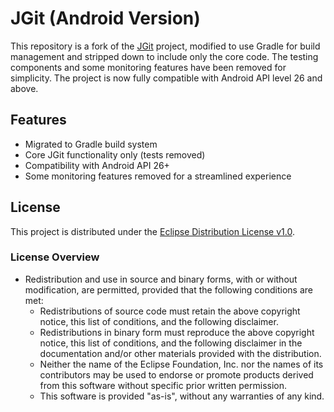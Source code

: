 # JGit (Android Version)

This repository is a fork of the [JGit](https://github.com/eclipse-jgit/jgit) project, modified to use Gradle for build management and stripped down to include only the core code. The testing components and some monitoring features have been removed for simplicity. The project is now fully compatible with Android API level 26 and above.

## Features

- Migrated to Gradle build system
- Core JGit functionality only (tests removed)
- Compatibility with Android API 26+
- Some monitoring features removed for a streamlined experience

## License

This project is distributed under the [Eclipse Distribution License v1.0](http://www.eclipse.org/org/documents/edl-v10.php).

### License Overview

- Redistribution and use in source and binary forms, with or without modification, are permitted, provided that the following conditions are met:
    - Redistributions of source code must retain the above copyright notice, this list of conditions, and the following disclaimer.
    - Redistributions in binary form must reproduce the above copyright notice, this list of conditions, and the following disclaimer in the documentation and/or other materials provided with the distribution.
    - Neither the name of the Eclipse Foundation, Inc. nor the names of its contributors may be used to endorse or promote products derived from this software without specific prior written permission.
    - This software is provided "as-is", without any warranties of any kind.
